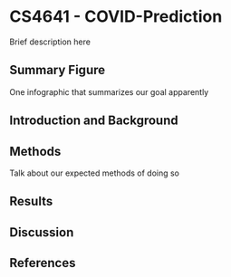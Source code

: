 # CS4641 - COVID-Prediction
Brief description here

## Summary Figure
One infographic that summarizes our goal apparently

## Introduction and Background

## Methods
Talk about our expected methods of doing so

## Results

## Discussion 

## References
